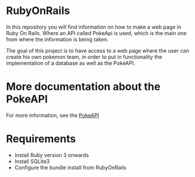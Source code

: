 # RubyOnRails
In this repository you will find information on how to make a web page in Ruby On Rails. Where an API called PokeApi is used, which is the main one from where the information is being taken.

The goal of this project is to have access to a web page where the user can create his own pokemon team, in order to put in functionality the implementation of a database as well as the PokeAPI.

# More documentation about the PokeAPI 
For more information, see the [PokeAPI](https://pokeapi.co/)

# Requirements
- Install Ruby version 3 onwards
- Install SQLite3
- Configure the bundle install from RubyOnRails

